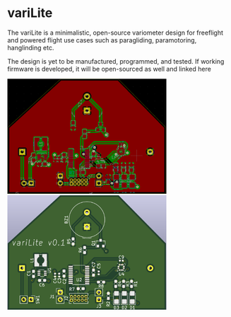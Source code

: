 # variLite

The variLite is a minimalistic, open-source variometer design for freeflight and powered flight use cases such as paragliding, paramotoring, hanglinding etc. 

The design is yet to be manufactured, programmed, and tested. If working firmware is developed, it will be open-sourced as well and linked here

<img src="media/layout.png" width=360>
<br>
<img src="media/layout_3d.png" width=360>